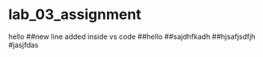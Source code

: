 # lab_03_assignment

hello
##new line added inside vs code
##hello
##sajdhfkadh
##hjsafjsdfjh
#jasjfdas
